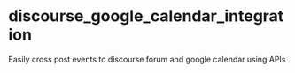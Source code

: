 # discourse_google_calendar_integration
Easily cross post events to discourse forum and google calendar using APIs
